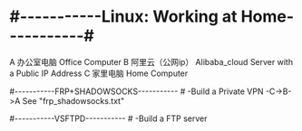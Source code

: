 # #-----------Linux: Working at Home-----------#
A 办公室电脑 Office Computer
B 阿里云（公网ip） Alibaba_cloud Server with a Public IP Address
C 家里电脑 Home Computer

#-----------FRP+SHADOWSOCKS----------- #
-Build a Private VPN
-C->B->A
See "frp_shadowsocks.txt"

#-----------VSFTPD----------- #
-Build a FTP server



